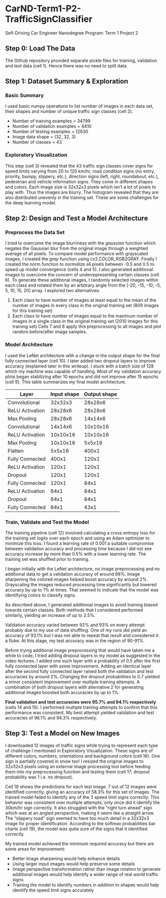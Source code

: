 # CarND-Term1-P2-TrafficSignClassifier
Self-Driving Car Engineer Nanodegree Program: Term 1 Project 2

## Step 0: Load The Data

The Github repository provided separate pickle files for training, validation and test data (cell 1). Hence there was no need to split data.

## Step 1: Dataset Summary & Exploration

### Basic Summary

I used basic numpy operations to list number of images in each data set, their shapes and number of unique traffic sign classes (cell 2).
- Number of training examples = 34799
- Number of validation examples = 4410
- Number of testing examples = 12630
- Image data shape = (32, 32, 3)
- Number of classes = 43

### Exploratory Visualization

This step (cell 3) revealed that the 43 traffic sign classes cover signs for speed limits varying from 20 to 120 km/hr, road condition signs (no entry, priority, bumpy, slippery, etc.), direction signs (left, right, roundabout, etc.), pedestrian and vehicle information signs. They come in different shapes and colors. Each image size is 32x32x3 pixels which isn’t a lot of pixels to play with. Thus the images are blurry. The histogram revealed that they are also distributed unevenly in the training set. These are some challenges for the deep learning model.

## Step 2: Design and Test a Model Architecture

### Preprocess the Data Set

I tried to overcome the image blurriness with the *gaussian* function which negates the Gaussian blur from the original image through a weighted average of all pixels. To compare model performance with grayscaled images, I created the *gray* function using cv2.COLOR_RGB2GRAY. Finally I created the norm function to *normalize* all pixels between -0.5 and 0.5 to speed up model convergence (cells 4 and 5).
I also generated additional images to overcome the concern of underrepresenting certain classes (cell 6). To generate these additional images, I randomly selected images within each class and rotated them by an arbitrary angle from the [-20, -15, -10, -5, 5, 10, 15, 20] array. I explored two alternatives:
1. Each class to have number of images at least equal to the mean of the number of images in every class in the original training set (809 images for this training set)
2. Each class to have number of images equal to the maximum number of images in a single class in the original training set (2010 images for this training set)
Cells 7 and 8 apply this preprocessing to all images and plot random before/after image samples.

### Model Architecture

I used the LeNet architecture with a change in the output shape for the final fully connected layer (cell 10). I later added two dropout layers to improve accuracy (explained later in this writeup). I stuck with a batch size of 128 which my machine was capable of handling. Most of my validation accuracy plots began stabilizing after 10 epochs and did not improve after 15 epochs (cell 9). This table summarizes my final model architecture.

Layer | Input shape | Output shape
----- | ----------- | ------------
Convolutional | 32x32x3 | 28x28x6
ReLU Activation | 28x28x6 | 28x28x6
Max Pooling | 28x28x6 | 14x14x6
Convolutional | 14x14x6 | 10x10x16
ReLU Activation | 10x10x16 | 10x10x16
Max Pooling | 10x10x16 | 5x5x16
Flatten | 5x5x16 | 400x1
Fully Connected | 400x1 | 120x1
ReLU Activation | 120x1 | 120x1
Dropout | 120x1 | 120x1
Fully Connected | 120x1 | 84x1
ReLU Activation | 84x1 | 84x1
Dropout | 84x1 | 84x1
Fully Connected | 84x1 | 43x1

### Train, Validate and Test the Model

The training pipeline (cell 12) involved calculating a cross entropy loss for the training set logits over each epoch and using an Adam optimizer to minimize this loss. I found a learning rate of 0.001 a suitable compromise between validation accuracy and processing time because I did not see accuracy increase by more than 0.5% with a lower learning rate. The training set was shuffled prior to training.

I began initially with the LeNet architecture, no image preprocessing and no additional data to get a validation accuracy of around 88%. Image sharpening the colored images helped boost accuracy by around 2%. Grayscaling the images reduced processing time significantly but lowered accuracy by up to 1% at times. That seemed to indicate that the model was identifying colors to classify signs.

As described above, I generated additional images to avoid training biased towards certain classes. Both methods that I considered performed similarly, yielding an increase of up to 2.5%.

Validation accuracy varied between 92% and 93% on every attempt probably due to my use of data shuffling. One of my runs did yield an accuracy of 93.1% but I was not able to repeat that result and considered it a fluke. At this stage, my test accuracy was in the region of 90-91%.

Before trying additional image preprocessing that would have taken me a while to code, I tried adding dropout layers in my model as suggested in the video lectures. I added one such layer with a probability of 0.5 after the first fully connected layer with some improvement. Adding an identical layer after the second fully connected layer raised both the validation and test accuracies by around 2%. Changing the dropout probabilities to 0.7 yielded a minor consistent improvement over multiple training attempts. A combination of both dropout layers with alternative 2 for generating additional images boosted both accuracies by up to 1%.

**Final validation and test accuracies were 95.7% and 94.1% respectively** (cells 14 and 15). I performed multiple training attempts to confirm that this performance was consistent. My best attempt yielded validation and test accuracies of 96.1% and 94.3% respectively.

## Step 3: Test a Model on New Images

I downloaded 12 images of traffic signs while trying to represent each type of challenge I mentioned in Exploratory Visualization. These signs are of different colors, numbers, orientations and background colors (cell 16). One sign is partially covered in snow too! I resized the original images to 32x32x3 pixels using an external image processing tool before feeding them into my preprocessing function and testing them (cell 17; dropout probability was 1 i.e. no dropout).

Cell 18 shows the predictions for each test image. 7 out of 12 images were identified correctly, giving an accuracy of 58.3% for this set of images. The trained model failed to identify any of the 3 speed limit signs correctly. This behavior was consistent over multiple attempts; only once did it identify the 30km/hr sign correctly. It also struggled with the “right turn ahead” sign which was at an angled perspective, making it seem like a straight arrow. The “slippery road” sign seemed to have too much detail in a 32x32x3 image for proper identification. According to the softmax probabilities bar charts (cell 19), the model was quite sure of the signs that it identified correctly.

My trained model achieved the minimum required accuracy but there are some areas for improvement:
- Better image sharpening would help enhance details
- Using larger input images would help preserve some details
- Image perspective transformation rather than image rotation to generate additional images would help identify a wider range of real world traffic signs
- Training the model to identify numbers in addition to shapes would help identify the speed limit signs accurately
